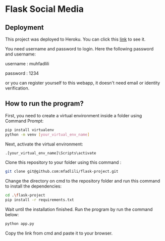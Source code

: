 # Flask Social Media

## Deployment
This project was deployed to Heroku. You can click this [link] to see it.

You need username and password to login. Here the following password and username:

username 	: muhfadlili

password	: 1234	

or you can register yourself to this webapp, it doesn't need email or identity verification.

## How to run the program?
First, you need to create a virtual environment inside a folder using Command Prompt:

```sh
pip install virtualenv
python -m venv [your_virtual_env_name]
```

Next, activate the virtual environment:
```sh
.[your_virtual_env_name]\Scripts\activate
```

Clone this repository to your folder using this command :
```sh
git clone git@github.com:mfadlili/flask-project.git
```

Change the directory on cmd to the repository folder and run this command to install the dependencies:
```sh
cd .\flask-project
pip install -r requirements.txt
```

Wait until the installation finished. Run the program by run the command below:
```sh
python app.py
```
Copy the link from cmd and paste it to your browser.


[link]: <https://flask-social-media-fadlil.herokuapp.com/>


